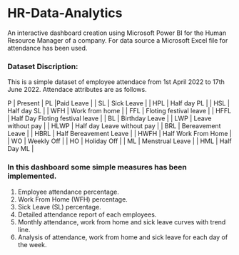 # HR-Data-Analytics
An interactive dashboard creation using Microsoft Power BI for the Human Resource Manager of a company. For data source a Microsoft Excel file for attendance has been used. 

### Dataset Discription:
This is a simple dataset of employee attendace from 1st April 2022 to 17th June 2022. Attendace attributes are as follows. 
	
 P | Present 
| PL |Paid Leave |
| SL | Sick Leave |
| HPL | Half day PL |
| HSL | Half day SL |
| WFH | Work from home |
| FFL | Floting festival leave |
| HFFL | Half Day Floting festival leave | 
| BL | Birthday Leave |
| LWP | Leave without pay |
| HLWP | Half day Leave without pay |
| BRL | Bereavement Leave |
| HBRL | Half Bereavement Leave |
| HWFH | Half Work From Home |
| WO | Weekly Off |
| HO | Holiday Off |
| ML | Menstrual Leave |
| HML | Half Day ML |

### In this dashboard some simple measures has been implemented. 
  1. Employee attendance percentage. 
  2. Work From Home (WFH) percentage. 
  3. Sick Leave (SL) percentage. 
  4. Detailed attendance report of each employees. 
  5. Monthly attendance, work from home and sick leave curves with trend line. 
  6. Analysis of attendance, work from home and sick leave for each day of the week. 

